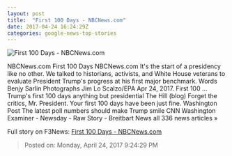 ```yaml
---
layout: post
title:  "First 100 Days - NBCNews.com"
date: 2017-04-24 16:24:29Z
categories: google-news-top-stories
---
```


![First 100 Days - NBCNews.com](http://nodeassets.nbcnews.com/cdnassets/projects/17-trump-100-days-cover-02.jpg)

NBCNews.com First 100 Days NBCNews.com It's the start of a presidency like no other. We talked to historians, activists, and White House veterans to evaluate President Trump's progress at his first major benchmark. Words Benjy Sarlin Photographs Jim Lo Scalzo/EPA Apr 24, 2017. First 100 ... Trump's first 100 days anything but presidential The Hill (blog) Forget the critics, Mr. President. Your first 100 days have been just fine. Washington Post The latest poll numbers should make Trump smile CNN Washington Examiner - Newsday - Raw Story - Breitbart News all 336 news articles »


Full story on F3News: [First 100 Days - NBCNews.com](http://www.f3nws.com/n/VdWedE)

> Posted on: Monday, April 24, 2017 9:24:29 PM
